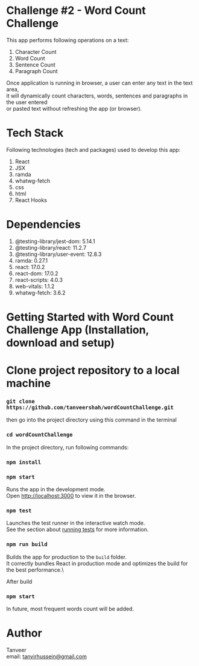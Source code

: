 # Challenge #2 - Word Count Challenge

This app performs following operations on a text:

1. Character Count
2. Word Count
3. Sentence Count
4. Paragraph Count

Once application is running in browser, a user can enter any text in the text area,\
it will dynamically count characters, words, sentences and paragraphs in the user entered\
or pasted text without refreshing the app (or browser).

# Tech Stack

Following technologies (tech and packages) used to develop this app:

1. React
2. JSX
3. ramda
4. whatwg-fetch
5. css
6. html
7. React Hooks

# Dependencies

1. @testing-library/jest-dom: 5.14.1
2. @testing-library/react: 11.2.7
3. @testing-library/user-event: 12.8.3
4. ramda: 0.27.1
5. react: 17.0.2
6. react-dom: 17.0.2
7. react-scripts: 4.0.3
8. web-vitals: 1.1.2
9. whatwg-fetch: 3.6.2

# Getting Started with Word Count Challenge App (Installation, download and setup)

# Clone project repository to a local machine

### `git clone https://github.com/tanveershah/wordCountChallenge.git`

then go into the project directory using this command in the terminal

### `cd wordCountChallenge`

In the project directory, run following commands:

### `npm install`

### `npm start`

Runs the app in the development mode.\
Open [http://localhost:3000](http://localhost:3000) to view it in the browser.

### `npm test`

Launches the test runner in the interactive watch mode.\
See the section about [running tests](https://facebook.github.io/create-react-app/docs/running-tests) for more information.

### `npm run build`

Builds the app for production to the `build` folder.\
It correctly bundles React in production mode and optimizes the build for the best performance.\

After build

### `npm start`

In future, most frequent words count will be added.

# Author

Tanveer\
email: tanvirhussein@gmail.com
